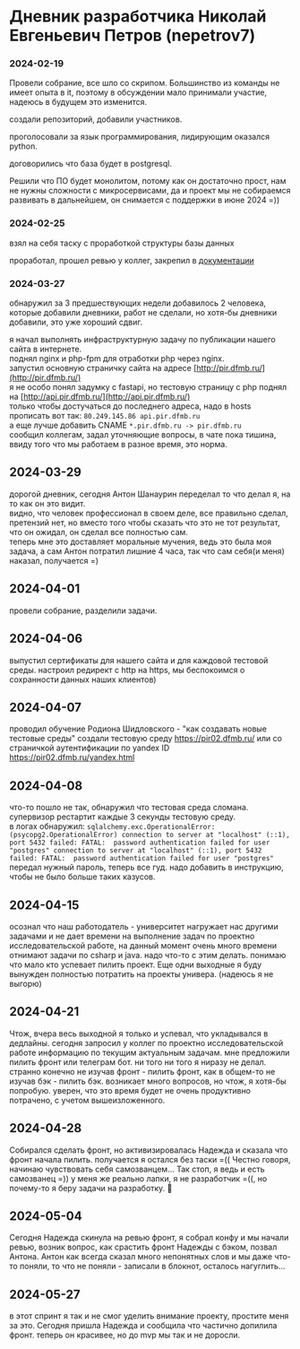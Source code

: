 # Дневник разработчика Николай Евгеньевич Петров (nepetrov7)

### 2024-02-19

Провели собрание, все шло со скрипом. Большинство из команды не имеет опыта в it, поэтому в обсуждении мало принимали участие, надеюсь в будущем это изменится.

создали репозиторий, добавили участников.

проголосовали за язык программирования, лидирующим оказался python.

договорились что база будет в postgresql.

Решили что ПО будет монолитом, потому как он достаточно прост, нам не нужны сложности с микросервисами, да и проект мы не собираемся развивать в дальнейшем, он снимается с поддержки в июне 2024 =))

### 2024-02-25

взял на себя таску с проработкой структуры базы данных

проработал, прошел ревью у коллег, закрепил в [документации](../docs/postgres-tables.md)

### 2024-03-27

обнаружил за 3 предшествующих недели добавилось 2 человека, которые добавили дневники, работ не сделали, но хотя-бы дневники добавили, это уже хороший сдвиг.  

я начал выполнять инфраструктурную задачу по публикации нашего сайта в интернете.  
поднял nginx и php-fpm для отработки php через nginx.  
запустил основную страничку сайта на адресе [http://pir.dfmb.ru/](http://pir.dfmb.ru/)  
я не особо понял задумку с fastapi, но тестовую страницу с php поднял на [http://api.pir.dfmb.ru/](http://api.pir.dfmb.ru/)  
только чтобы достучаться до последнего адреса, надо в hosts прописать вот так: `80.249.145.86 api.pir.dfmb.ru`  
а еще лучше добавить CNAME `*.pir.dfmb.ru -> pir.dfmb.ru`  
сообщил коллегам, задал уточняющие вопросы, в чате пока тишина, ввиду того что мы работаем в разное время, это норма.  

## 2024-03-29

дорогой дневник, сегодня Антон Шанаурин переделал то что делал я, на то как он это видит.  
видно, что человек профессионал в своем деле, все правильно сделал, претензий нет, но вместо того чтобы сказать что это не тот результат, что он ожидал, он сделал все полностью сам.  
теперь мне это доставляет моральные мучения, ведь это была моя задача, а сам Антон потратил лишние 4 часа, так что сам себя(и меня) наказал, получается =)  

## 2024-04-01
провели собрание, разделили задачи.

## 2024-04-06
выпустил сертификаты для нашего сайта и для каждовой тестовой среды. настроил редирект с http на https, мы беспокоимся о сохранности данных наших клиентов)

## 2024-04-07
проводил обучение Родиона Шидловского - "как создавать новые тестовые среды" создали тестовую среду https://pir02.dfmb.ru/ или со страничкой аутентификации по yandex ID https://pir02.dfmb.ru/yandex.html

## 2024-04-08
что-то пошло не так, обнаружил что тестовая среда сломана. супервизор рестартит каждые 3 секунды тестовую среду.  
в логах обнаружил: `sqlalchemy.exc.OperationalError: (psycopg2.OperationalError) connection to server at "localhost" (::1), port 5432 failed: FATAL:  password authentication failed for user "postgres" connection to server at "localhost" (::1), port 5432 failed: FATAL:  password authentication failed for user "postgres"`
передал нужный пароль, теперь все гуд.
надо добавить в инструкцию, чтобы не было больше таких казусов.

## 2024-04-15  
осознал что наш работодатель - университет нагружает нас другими задачами и не дает времени на выполнение задач по проектно исследовательской работе, на данный момент очень много времени отнимают задачи по csharp и java. надо что-то с этим делать. понимаю что мало кто успевает пилить проект. Еще одни выходные я буду вынужден полностью потратить на проекты универа. (надеюсь я не выгорю)

## 2024-04-21  
Чтож, вчера весь выходной я только и успевал, что укладывался в дедлайны. сегодня запросил у коллег по проектно исследовательской работе информацию по текущим актуальным задачам. мне предложили пилить фронт или телеграм бот. ни того ни того я ниразу не делал. странно конечно не изучав фронт - пилить фронт, как в общем-то не изучав бэк - пилить бэк. возникает много вопросов, но чтож, я хотя-бы попробую. уверен, что это время будет не очень продуктивно потрачено, с учетом вышеизложенного.

## 2024-04-28
Собирался сделать фронт, но активизировалась Надежда и сказала что фронт начала пилить. получается я остался без таски =((
Честно говоря, начинаю чувствовать себя самозванцем... Так стоп, я ведь и есть самозванец =)) у меня же реально лапки, я не разработчик =((, но почему-то я беру задачи на разработку. 🤔  

## 2024-05-04
Сегодня Надежда скинула на ревью фронт, я собрал конфу и мы начали ревью, возник вопрос, как срастить фронт Надежды с бэком, позвал Антона. Антон как всегда сказал много непонятных слов и мы даже что-то поняли, то что не поняли - записали в блокнот, осталось нагуглить...  

## 2024-05-27
в этот спринт я так и не смог уделить внимание проекту, простите меня за это. Сегодня пришла Надежда и сообщила что частично допилила фронт. теперь он красивее, но до mvp мы так и не доросли.
